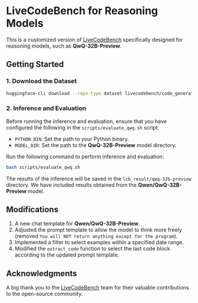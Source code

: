 # LiveCodeBench for Reasoning Models

This is a customized version of [LiveCodeBench](https://github.com/LiveCodeBench/LiveCodeBench) specifically designed for reasoning models, such as **QwQ-32B-Preview**.

## Getting Started

### 1. Download the Dataset

```bash
huggingface-cli download --repo-type dataset livecodebench/code_generation_lite --local-dir code_generation_lite
```

### 2. Inference and Evaluation

Before running the inference and evaluation, ensure that you have configured the following in the `scripts/evaluate_qwq.sh` script:

- `PYTHON_BIN`: Set the path to your Python binary.
- `MODEL_DIR`: Set the path to the **QwQ-32B-Preview** model directory.

Run the following command to perform inference and evaluation:

```bash
bash scripts/evaluate_qwq.sh
```

The results of the inference will be saved in the `lcb_result/qwq-32b-preview` directory. We have included results obtained from the **Qwen/QwQ-32B-Preview** model.

## Modifications

1. A new chat template for **Qwen/QwQ-32B-Preview**.
2. Adjusted the prompt template to allow the model to think more freely (removed `You will NOT return anything except for the program`).
3. Implemented a filter to select examples within a specified date range.
4. Modified the `extract_code` function to select the last code block according to the updated prompt template.

## Acknowledgments

A big thank you to the [LiveCodeBench](https://livecodebench.github.io/leaderboard.html) team for their valuable contributions to the open-source community.